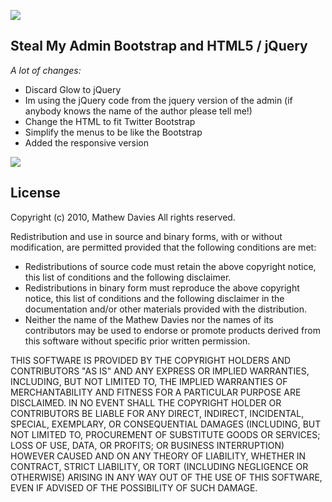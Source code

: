 ![](http://imageshack.us/photo/my-images/513/screenshot20120206at115.png)

Steal My Admin Bootstrap and HTML5 / jQuery
---------

*A lot of changes:*
 - Discard Glow to jQuery
 - Im using the jQuery code from the jquery version of the admin (if anybody knows the name of the author please tell me!)
 - Change the HTML to fit Twitter Bootstrap
 - Simplify the menus to be like the Bootstrap
 - Added the responsive version
 


![](http://img7.imageshack.us/img7/5646/phpmtrmkgam.jpg)

License
-------

Copyright (c) 2010, Mathew Davies
All rights reserved.

Redistribution and use in source and binary forms, with or without modification, are permitted provided that the following conditions are met:

- Redistributions of source code must retain the above copyright notice, this list of conditions and the following disclaimer.
- Redistributions in binary form must reproduce the above copyright notice, this list of conditions and the following disclaimer in the documentation and/or other materials provided with the distribution.
- Neither the name of the Mathew Davies nor the names of its contributors may be used to endorse or promote products derived from this software without specific prior written permission.

THIS SOFTWARE IS PROVIDED BY THE COPYRIGHT HOLDERS AND CONTRIBUTORS "AS IS" AND ANY EXPRESS OR IMPLIED WARRANTIES, INCLUDING, BUT NOT LIMITED TO, THE IMPLIED WARRANTIES OF MERCHANTABILITY AND FITNESS FOR A PARTICULAR PURPOSE ARE DISCLAIMED. IN NO EVENT SHALL THE COPYRIGHT HOLDER OR CONTRIBUTORS BE LIABLE FOR ANY DIRECT, INDIRECT, INCIDENTAL, SPECIAL, EXEMPLARY, OR CONSEQUENTIAL DAMAGES (INCLUDING, BUT NOT LIMITED TO, PROCUREMENT OF SUBSTITUTE GOODS OR SERVICES; LOSS OF USE, DATA, OR PROFITS; OR BUSINESS INTERRUPTION) HOWEVER CAUSED AND ON ANY THEORY OF LIABILITY, WHETHER IN CONTRACT, STRICT LIABILITY, OR TORT (INCLUDING NEGLIGENCE OR OTHERWISE) ARISING IN ANY WAY OUT OF THE USE OF THIS SOFTWARE, EVEN IF ADVISED OF THE POSSIBILITY OF SUCH DAMAGE.



